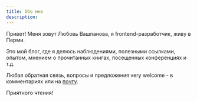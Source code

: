 ```yaml
---
title: Обо мне
description:
---
```


Привет! Меня зовут Любовь Вашпанова, я frontend-разработчик, живу в Перми.

Это мой блог, где я делюсь наблюдениями, полезными ссылками, опытом, мнением о прочитанных книгах, посещенных конференциях и т.д.

Любая обратная связь, вопросы и предложения very welcome - в комментариях или на [почту](mailto:lunlightup@gmail.com).

Приятного чтения!
